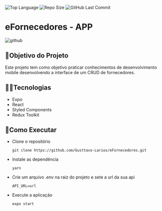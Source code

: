 ![Top Language](https://img.shields.io/github/languages/top/Gusttavo-Larios/eFornecedores)
![Repo Size](https://img.shields.io/github/repo-size/Gusttavo-Larios/eFornecedores)
![GitHub Last Commit](https://img.shields.io/github/last-commit/Gusttavo-Larios/eFornecedores)

# eFornecedores - APP

![github](https://user-images.githubusercontent.com/72306241/166609047-00cbf9e7-c728-4ca5-9a98-613434feb67a.png)

## 🎯Objetivo do Projeto

Este projeto tem como objetivo praticar conhecimentos de desenvolvimento mobile desenvolvendo a interface de um CRUD de fornecedores.

## 👨‍💻Tecnologias

- Expo
- React
- Styled Components
- Redux Toolkit

## 💪Como Executar

- Clone o repositório

      git clone https://github.com/Gusttavo-Larios/eFornecedores.git

- Instale as dependência

      yarn

- Crie um arquivo .env na raiz do projeto e sete a url da sua api

      API_URL=url

- Execute a aplicação

      expo start
